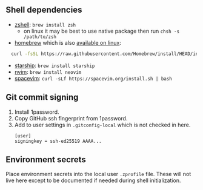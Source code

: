 ## Shell dependencies

- [zshell](https://www.zsh.org/): `brew install zsh`
  - on linux it may be best to use native package then run `chsh -s /path/to/zsh`
- [homebrew](https://docs.brew.sh/) which is also [available on linux](https://docs.brew.sh/Homebrew-on-Linux):
```zsh
  curl -fsSL https://raw.githubusercontent.com/Homebrew/install/HEAD/install.sh | bash
  ```
- [starship](https://starship.rs): `brew install starship`
- [nvim](https://neovim.io): `brew install neovim`
- [spacevim](https://spacevim.org): `curl -sLf https://spacevim.org/install.sh | bash`

## Git commit signing

1. Install 1password.
2. Copy GitHub ssh fingerprint from 1password.
3. Add to user settings in `.gitconfig-local` which is not checked in here.
   ```gitconfig
   [user]
   signingkey = ssh-ed25519 AAAA...
   ```

## Environment secrets

Place environment secrets into the local user `.zprofile` file. These will not
live here except to be documented if needed during shell initialization.
